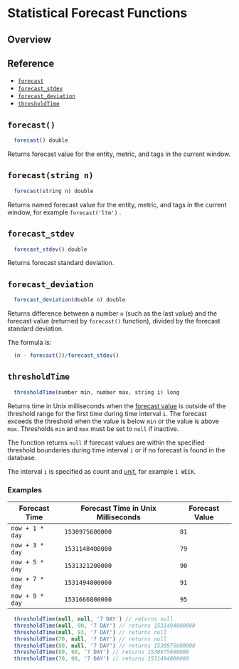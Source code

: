 # Statistical Forecast Functions

## Overview

## Reference

* [`forecast`](#forecast)
* [`forecast_stdev`](#forecast_stdev)
* [`forecast_deviation`](#forecast_deviation)
* [`thresholdTime`](#thresholdtime)

## `forecast()`

```javascript
  forecast() double
```

Returns forecast value for the entity, metric, and tags in the current window.

## `forecast(string n)`

```javascript
  forecast(string n) double
```

Returns named forecast value for the entity, metric, and tags in the current window, for example `forecast('ltm')` .

## `forecast_stdev`

```javascript
  forecast_stdev() double
```

Returns forecast standard deviation.

## `forecast_deviation`

```javascript
  forecast_deviation(double n) double
```

Returns difference between a number `n` (such as the last value) and the forecast value (returned by `forecast()` function), divided by the forecast standard deviation.

The formula is:

```javascript
  (n - forecast())/forecast_stdev()
```

## `thresholdTime`

```javascript
  thresholdTime(number min, number max, string i) long
```

Returns time in Unix milliseconds when the [forecast value](../../forecasting/README.md) is outside of the threshold range for the first time during time interval `i`. The forecast exceeds the threshold when the value is below `min` or the value is above `max`. Thresholds `min` and `max` must be set to `null` if inactive.

The function returns `null` if forecast values are within the specified threshold boundaries during time interval `i` or if no forecast is found in the database.

The interval `i` is specified as count and [unit](../../api/data/series/time-unit.md), for example `1 WEEK`.

### Examples

| **Forecast Time** | **Forecast Time in Unix Milliseconds**  | **Forecast Value** |
|---|---|---|
| `now + 1 * day` | `1530975600000` | `81` |
| `now + 3 * day` | `1531148400000` | `79` |
| `now + 5 * day` | `1531321200000` | `90` |
| `now + 7 * day` | `1531494000000` | `91` |
| `now + 9 * day` | `1531666800000` | `95` |

```javascript
  thresholdTime(null, null, '7 DAY') // returns null
  thresholdTime(null, 90, '7 DAY') // returns 1531494000000
  thresholdTime(null, 93, '7 DAY') // returns null
  thresholdTime(70, null, '7 DAY') // returns null
  thresholdTime(80, null, '7 DAY') // returns 1530975600000
  thresholdTime(80, 80, '7 DAY') // returns 1530975600000
  thresholdTime(70, 90, '7 DAY') // returns 1531494000000
```